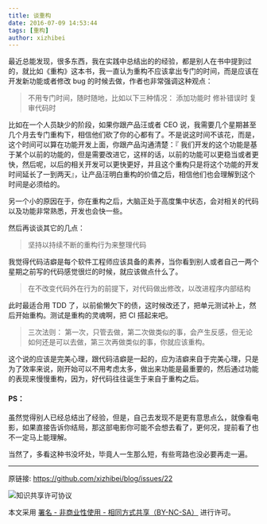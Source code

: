 ```yaml
---
title: 谈重构
date: 2016-07-09 14:53:44
tags: [重构]
author: xizhibei
---
```

最近总能发现，很多东西，我在实践中总结出的的经验，都是别人在书中提到过的，就比如《重构》这本书，我一直认为重构不应该拿出专门的时间，而是应该在开发新功能或者修改 bug 的时候去做，作者也非常强调这种观点：

> 不用专门时间，随时随地，比如以下三种情况：
> 添加功能时
> 修补错误时
> 复审代码时

比如在一个人员缺少的阶段，如果你跟产品汪或者 CEO 说，我需要几个星期甚至几个月去专门重构下，相信他们砍了你的心都有了。不是说这时间不该花，而是，这个时间可以算在功能开发上面，你跟产品沟通清楚：『
我们开发的这个功能是基于某个以前的功能的，但是需要改进它，这样的话，以前的功能可以更稳当或者更快，然后呢，以后的相关开发可以更快更好，并且这个重构只是将这个功能的开发时间延长了一到两天』，让产品汪明白重构的价值之后，相信他们也会理解到这个时间是必须给的。

另一个小的原因在于，你在重构之后，大脑正处于高度集中状态，会对相关的代码以及功能非常熟悉，开发也会快一些。

然后再谈谈其它的几点：

> 坚持以持续不断的重构行为来整理代码

我觉得代码洁癖是每个软件工程师应该具备的素养，当你看到别人或者自己一两个星期之前写的代码感觉很烂的时候，就应该做点什么了。

> 在不改变代码外在行为的前提下，对代码做出修改，以改进程序内部结构

此时最适合用 TDD 了，以前偷懒欠下的债，这时候改还了，把单元测试补上，然后开始重构。测试是重构的灵魂啊，把 CI 搭起来吧。

> 三次法则：
> 第一次，只管去做，第二次做类似的事，会产生反感，但无论如何还是可以去做，第三次再做类似的事，你就应该重构。

这个说的应该是完美心理，跟代码洁癖是一起的，应为洁癖来自于完美心理，只是为了效率来说，刚开始可以不用考虑太多，做出来功能是最重要的，然后通过功能的表现来慢慢重构，因为，好代码往往诞生于来自于重构之后。
#### PS：

虽然觉得别人已经总结出了经验，但是，自己去发现不是更有意思点么，就像看电影，如果直接告诉你结局，那这部电影你可能不会想去看了，更何况，提前看了也不一定马上能理解。

当然了，多看这种书没坏处，毕竟人一生那么短，有些弯路也没必要再走一遍。


***
原链接: https://github.com/xizhibei/blog/issues/22

![知识共享许可协议](https://i.creativecommons.org/l/by-nc-sa/4.0/88x31.png "署名 - 非商业性使用 - 相同方式共享（BY-NC-SA）")

本文采用 [署名 - 非商业性使用 - 相同方式共享（BY-NC-SA）](https://creativecommons.org/licenses/by-nc-sa/4.0/deed.zh) 进行许可。

